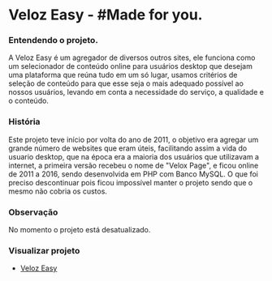 # Veloz Easy - #Made for you.

### Entendendo o projeto.

A Veloz Easy é um agregador de diversos outros sites, ele funciona como um selecionador de conteúdo online para usuários desktop que desejam uma plataforma que reúna tudo em um só lugar, usamos critérios de seleção de conteúdo para que esse seja o mais adequado possível ao nossos usuários, levando em conta a necessidade do serviço, a qualidade e o conteúdo.

### História

Este projeto teve início por volta do ano de 2011, o objetivo era agregar um grande número de websites que eram úteis, facilitando assim a vida do usuario desktop, que na época era a maioria dos usuários que utilizavam a internet, a primeira versão recebeu o nome de "Velox Page", e ficou online de 2011 a 2016, sendo desenvolvida em PHP com Banco MySQL. O que foi preciso descontinuar pois ficou impossível manter o projeto sendo que o mesmo não cobria os custos.

### Observação

No momento o projeto está desatualizado. 

### Visualizar projeto

- <a href="https://everaldo-martins.github.io/velozeasy/" target="_blank">Veloz Easy</a>